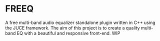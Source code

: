 # FREEQ
A free multi-band audio equalizer standalone plugin written in C++ using the JUCE framework. The aim of this project is to create a quality multi-band EQ with a beautiful and responsive front-end. WIP
